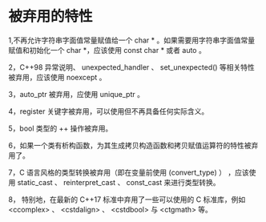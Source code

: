 
# 被弃用的特性

1,不再允许字符串字面值常量赋值给一个 char * 。如果需要用字符串字面值常量赋值和初始化一个
char *，应该使用 const char * 或者 auto 。

2，C++98 异常说明、 unexpected_handler 、 set_unexpected() 等相关特性被弃用，应该使用 noexcept 。

3，auto_ptr 被弃用，应使用 unique_ptr 。

4，register 关键字被弃用，可以使用但不再具备任何实际含义。

5，bool 类型的 ++ 操作被弃用。

6，如果一个类有析构函数，为其生成拷贝构造函数和拷贝赋值运算符的特性被弃用了。

7，C 语言风格的类型转换被弃用（即在变量前使用 (convert_type) ） ，应该使用 static_cast 、
reinterpret_cast 、 const_cast 来进行类型转换。

8， 特别地，在最新的 C++17 标准中弃用了一些可以使用的 C 标准库，例如 \<ccomplex> 、 \<cstdalign> 、 \<cstdbool> 与 \<ctgmath> 等。
